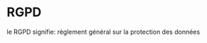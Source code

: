 <!DOCTYPE html>
<html lang="fr">
<head>
    <meta charset="UTF-8">
    <meta http-equiv="X-UA-Compatible" content="IE=edge">
    <meta name="viewport" content="width=device-width, initial-scale=1.0">
</head>
<body>
    <h1> RGPD </h1>
    <p> le RGPD signifie: règlement général sur la protection des données </p>
    <p>
    <img scr="https://www.simt.fr/wp-content/uploads/2019/04/RGPD.jpg">
</body>
</html>
